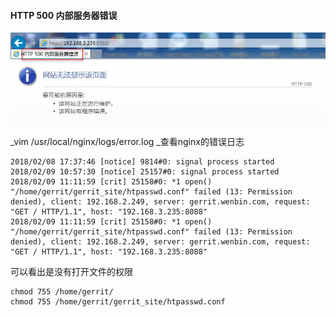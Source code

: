#### HTTP 500 内部服务器错误

![](/assets/2018-02-09_111743.jpg)

_vim /usr/local/nginx/logs/error.log  _查看nginx的错误日志

```
2018/02/08 17:37:46 [notice] 9814#0: signal process started
2018/02/09 10:57:30 [notice] 25157#0: signal process started
2018/02/09 11:11:59 [crit] 25158#0: *1 open() "/home/gerrit/gerrit_site/htpasswd.conf" failed (13: Permission denied), client: 192.168.2.249, server: gerrit.wenbin.com, request: "GET / HTTP/1.1", host: "192.168.3.235:8088"
2018/02/09 11:11:59 [crit] 25158#0: *1 open() "/home/gerrit/gerrit_site/htpasswd.conf" failed (13: Permission denied), client: 192.168.2.249, server: gerrit.wenbin.com, request: "GET / HTTP/1.1", host: "192.168.3.235:8088"
```

可以看出是没有打开文件的权限

```
chmod 755 /home/gerrit/
chmod 755 /home/gerrit/gerrit_site/htpasswd.conf
```






